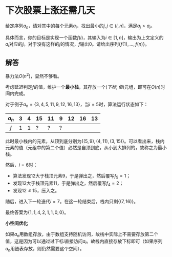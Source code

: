 # 下次股票上涨还需几天

给定序列$a_n$，请对其中的每个元素$a_i$，找出最小的$j, j\in(i, n]$，满足$a_j > a_i$。

具体而言，你的目标是实现一个函数$f(i)$，其输入为$i \in [1,n]$，输出为上文定义的$a_i$对应的$j$。对于没有这样的$j$的情况，$f$输出$0$。请给出序列$\{f(1), \dots, f(n)\}$。

## 解答

暴力法$O(n^2)$，显然不够看。

考虑延迟判定$f$的值，维护一个**最小栈**，其存放一个$(下标, 值)$元组，即可在$O(n)$时间内完成。

对于例子$a_n = \{3,4,5,11,9,12,16,13\}$，当$i=5$时，算法运行状态如下：

| $a_n$ | 3 | 4 | 15 | 11 | 9 | 12 | 16 | 13 |
| :-----: | - | - | -- | -- | - | -- | -- | -- |
|  $f$  | 1 | 1 | ?  | ?  | ? |    |    |    |

此时最小栈内的元素，从顶到底分别为$\{(5, 9), (4, 11), (3, 15)\}$。可以看出来，栈内元素的值（元组中的第二个值）必然是自顶到底，从小到大排列的，故称之为最小栈。

然后，$i=6$时：

* 算法发现$12$大于栈顶元素$9$，于是弹出之，然后覆写$f_{5}=1$；
* 发现$12$大于栈顶元素$11$，于是弹出之，然后覆写$f_{4}=2$；
* 发现$12 \leq 15$，压入之。

随后，进入下一轮迭代$i=7$。在这一轮结束后，栈内只剩$\{(7,16)\}$。

最终答案为$\{1,1,4,2,1,1,0,0\}$。

**小空间优化**

如果$a_n$用数组存放，由于数组支持随机访问，故栈中实际上不需要存放第二个值，这是因为可以通过过下标$i$直接访问$a_i$。故栈内直接存放下标即可（如果序列$a_n$用链表存放，则仍然需要这个空间）。
